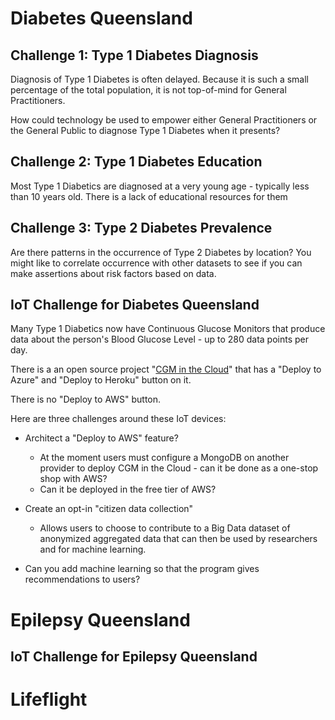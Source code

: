 # Diabetes Queensland

## Challenge 1: Type 1 Diabetes Diagnosis

Diagnosis of Type 1 Diabetes is often delayed. Because it is such a small percentage of the total population, it is not top-of-mind for General Practitioners.

How could technology be used to empower either General Practitioners or the General Public to diagnose Type 1 Diabetes when it presents?

## Challenge 2: Type 1 Diabetes Education

Most Type 1 Diabetics are diagnosed at a very young age - typically less than 10 years old. There is a lack of educational resources for them 

## Challenge 3: Type 2 Diabetes Prevalence

Are there patterns in the occurrence of Type 2 Diabetes by location? You might like to correlate occurrence with other datasets to see if you can make assertions about risk factors based on data.

## IoT Challenge for Diabetes Queensland

Many Type 1 Diabetics now have Continuous Glucose Monitors that produce data about the person's Blood Glucose Level - up to 280 data points per day.

There is a an open source project "[CGM in the Cloud](https://github.com/nightscout/cgm-remote-monitor)" that has a "Deploy to Azure" and "Deploy to Heroku" button on it.

There is no "Deploy to AWS" button.

Here are three challenges around these IoT devices:

* Architect a "Deploy to AWS" feature? 
  - At the moment users must configure a MongoDB on another provider to deploy CGM in the Cloud - can it be done as a one-stop shop with AWS?
  - Can it be deployed in the free tier of AWS?

* Create an opt-in "citizen data collection"
  - Allows users to choose to contribute to a Big Data dataset of anonymized aggregated data that can then be used by researchers and for machine learning.
  
* Can you add machine learning so that the program gives recommendations to users?

# Epilepsy Queensland

## IoT Challenge for Epilepsy Queensland

# Lifeflight


